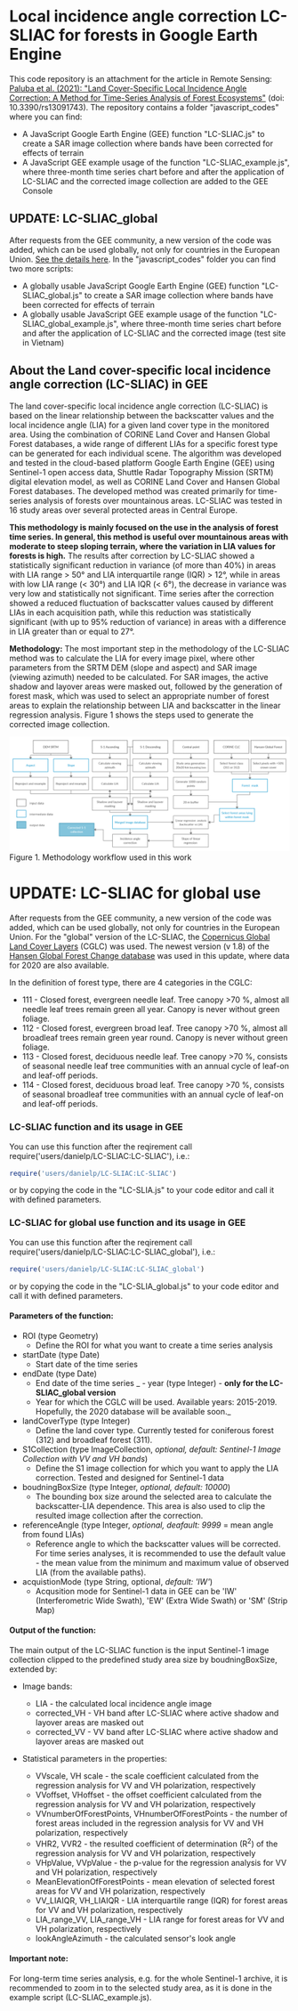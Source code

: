 # Local incidence angle correction LC-SLIAC for forests in Google Earth Engine  

This code repository is an attachment for the article in Remote Sensing: [Paluba et al. (2021): "Land Cover-Specific Local Incidence Angle Correction: A Method for Time-Series Analysis of Forest Ecosystems"](https://www.mdpi.com/2072-4292/13/9/1743/) (doi: 10.3390/rs13091743).
The repository contains a folder "javascript_codes" where you can find: 
  - A JavaScript Google Earth Engine (GEE) function "LC-SLIAC.js" to create a SAR image collection where bands have been corrected for effects of terrain
  - A JavaScript GEE example usage of the function "LC-SLIAC_example.js", where three-month time series chart before and after the application of LC-SLIAC and the corrected image collection are added to the GEE Console

## UPDATE: LC-SLIAC_global
After requests from the GEE community, a new version of the code was added, which can be used globally, not only for countries in the European Union. [See the details here](#update-lc-sliac-for-global-use). In the "javascript_codes" folder you can find two more scripts:
  - A globally usable JavaScript Google Earth Engine (GEE) function "LC-SLIAC_global.js" to create a SAR image collection where bands have been corrected for effects of terrain
  - A globally usable JavaScript GEE example usage of the function "LC-SLIAC_global_example.js", where three-month time series chart before and after the application of LC-SLIAC and the corrected image (test site in Vietnam)

## About the Land cover-specific local incidence angle correction (LC-SLIAC) in GEE
The land cover-specific local incidence angle correction (LC-SLIAC) is based on the linear relationship between the backscatter values and the local incidence angle (LIA) for a given land cover type in the monitored area. Using the combination of CORINE Land Cover and Hansen Global Forest databases, a wide range of different LIAs for a specific forest type can be generated for each individual scene. The algorithm was developed and tested in the cloud-based platform Google Earth Engine (GEE) using Sentinel-1 open access data, Shuttle Radar Topography Mission (SRTM) digital elevation model, as well as CORINE Land Cover and Hansen Global Forest databases. The developed method was created primarily for time-series analysis of forests over mountainous areas. LC-SLIAC was tested in 16 study areas over several protected areas in Central Europe. 

<b>This methodology is mainly focused on the use in the analysis of forest time series. In general, this method is useful over mountainous areas with moderate to steep sloping terrain, where the variation in LIA values for forests is high.</b> The results after correction by LC-SLIAC showed a statistically significant reduction in variance (of more than 40%) in areas with LIA range > 50° and LIA interquartile range (IQR) > 12°, while in areas with low LIA range (< 30°) and LIA IQR (< 6°), the decrease in variance was very low and statistically not significant. Time series after the correction showed a reduced fluctuation of backscatter values caused by different LIAs in each acquisition path, while this reduction was statistically significant (with up to 95% reduction of variance) in areas with a difference in LIA greater than or equal to 27°.

<b>Methodology:</b> The most important step in the methodology of the LC-SLIAC method was to calculate the LIA for every image pixel, where other parameters from the SRTM DEM (slope and aspect) and SAR image (viewing azimuth) needed to be calculated. For SAR images, the active shadow and layover areas were masked out, followed by the generation of forest mask, which was used to select an appropriate number of forest areas to explain the relationship between LIA and backscatter in the linear regression analysis. Figure 1 shows the steps used to generate the corrected image collection.

![plot](./methodology/Methodology%20-%20GitHub.jpg)
Figure 1. Methodology workflow used in this work




# UPDATE: LC-SLIAC for global use
After requests from the GEE community, a new version of the code was added, which can be used globally, not only for countries in the European Union. For the "global" version of the LC-SLIAC, the [Copernicus Global Land Cover Layers](https://developers.google.com/earth-engine/datasets/catalog/COPERNICUS_Landcover_100m_Proba-V-C3_Global/) (CGLC) was used. The newest version (v 1.8) of the [Hansen Global Forest Change database](https://developers.google.com/earth-engine/datasets/catalog/UMD_hansen_global_forest_change_2020_v1_8/) was used in this update, where data for 2020 are also available.

In the definition of forest type, there are 4 categories in the CGLC:
 - 111	- Closed forest, evergreen needle leaf. Tree canopy >70 %, almost all needle leaf trees remain green all year. Canopy is never without green foliage.
 - 112	- Closed forest, evergreen broad leaf. Tree canopy >70 %, almost all broadleaf trees remain green year round. Canopy is never without green foliage.
 - 113	- Closed forest, deciduous needle leaf. Tree canopy >70 %, consists of seasonal needle leaf tree communities with an annual cycle of leaf-on and leaf-off periods.
 - 114	- Closed forest, deciduous broad leaf. Tree canopy >70 %, consists of seasonal broadleaf tree communities with an annual cycle of leaf-on and leaf-off periods.


### LC-SLIAC function and its usage in GEE
You can use this function after the reqirement call require('users/danielp/LC-SLIAC:LC-SLIAC'), i.e.:
```ruby
require('users/danielp/LC-SLIAC:LC-SLIAC') 
```
or by copying the code in the "LC-SLIA.js" to your code editor and call it with defined parameters.

### LC-SLIAC for global use function and its usage in GEE
You can use this function after the reqirement call require('users/danielp/LC-SLIAC:LC-SLIAC_global'), i.e.:
```ruby
require('users/danielp/LC-SLIAC:LC-SLIAC_global') 
```
or by copying the code in the "LC-SLIA_global.js" to your code editor and call it with defined parameters.

#### Parameters of the function:
  - ROI (type Geometry)
      - Define the ROI for what you want to create a time series analysis
  - startDate (type Date)
      - Start date of the time series
  - endDate (type Date)
      - End date of the time series
_  - year (type Integer) - **only for the LC-SLIAC_global version**
      - Year for which the CGLC will be used. Available years: 2015-2019. Hopefully, the 2020 database will be available soon._
  - landCoverType (type Integer)
      - Define the land cover type. Currently tested for coniferous forest (312) and broadleaf forest (311).
  - S1Collection (type ImageCollection, *optional, default: Sentinel-1 Image Collection with VV and VH bands*)
      - Define the S1 image collection for which you want to apply the LIA correction. Tested and designed for Sentinel-1 data
  - boudningBoxSize (type Integer, *optional, default: 10000*)
      - The bounding box size around the selected area to calculate the backscatter-LIA dependence. This area is also used to clip the resulted image collection after the correction.
  - referenceAngle (type Integer, *optional, deafault: 9999* = mean angle from found LIAs)
      - Reference angle to which the backscatter values will be corrected. For time series analyses, it is recommended to use the default value - the mean value from the minimum and maximum value of observed LIA (from the available paths).
  - acquistionMode (type String, optional, *default: 'IW'*)
      - Acqusition mode for Sentinel-1 data in GEE can be 'IW' (Interferometric Wide Swath), 'EW' (Extra Wide Swath) or 'SM' (Strip Map)

#### Output of the function:
The main output of the LC-SLIAC function is the input Sentinel-1 image collection clipped to the predefined study area size by boudningBoxSize, extended by:
 - Image bands:
      - LIA - the calculated local incidence angle image
      - corrected_VH - VH band after LC-SLIAC where active shadow and layover areas are masked out
      - corrected_VV - VV band after LC-SLIAC where active shadow and layover areas are masked out
  
 - Statistical parameters in the properties:
      - VVscale, VH scale - the scale coefficient calculated from the regression analysis for VV and VH polarization, respectively
      - VVoffset, VHoffset - the offset coefficient calculated from the regression analysis for VV and VH polarization, respectively
      - VVnumberOfForestPoints, VHnumberOfForestPoints - the number of forest areas included in the regression analysis for VV and VH polarization, respectively
      - VHR2, VVR2 - the resulted coefficient of determination (R<sup>2</sup>) of the regression analysis for VV and VH polarization, respectively
      - VHpValue, VVpValue - the p-value for the regression analysis for VV and VH polarization, respectively
      - MeanElevationOfForestPoints - mean elevation of selected forest areas for VV and VH polarization, respectively
      - VV_LIAIQR, VH_LIAIQR - LIA interquartile range (IQR) for forest areas for VV and VH polarization, respectively
      - LIA_range_VV, LIA_range_VH - LIA range for forest areas for VV and VH polarization, respectively
      - lookAngleAzimuth - the calculated sensor's look angle


#### Important note:
For long-term time series analysis, e.g. for the whole Sentinel-1 archive, it is recommended to zoom in to the selected study area, as it is done in the example script (LC-SLIAC_example.js). 
